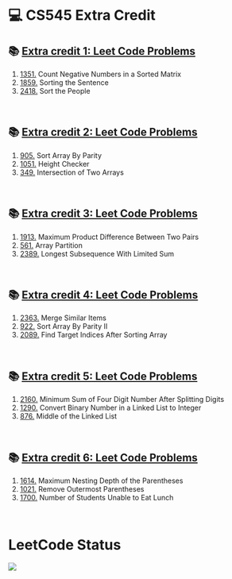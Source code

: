 <h1>💻 CS545 Extra Credit</h1>
<h2>📚 <a href="https://usfca.instructure.com/courses/1611772/assignments/7291128">Extra credit 1: Leet Code Problems</a></h2>
<ol>
  <li><a href="https://leetcode.com/problems/count-negative-numbers-in-a-sorted-matrix/">1351.</a> Count Negative Numbers in a Sorted Matrix</li>
  <li><a href="https://leetcode.com/problems/sorting-the-sentence/">1859.</a> Sorting the Sentence</li>
  <li><a href="https://leetcode.com/problems/sort-the-people/">2418.</a> Sort the People</li>
</ol>
<br/>
<h2>📚 <a href="https://usfca.instructure.com/courses/1611772/assignments/7292048">Extra credit 2: Leet Code Problems</a></h2>
<ol>
  <li><a href="https://leetcode.com/problems/sort-array-by-parity/">905.</a> Sort Array By Parity</li>
  <li><a href="https://leetcode.com/problems/height-checker/">1051.</a> Height Checker</li>
    <li><a href="https://leetcode.com/problems/intersection-of-two-arrays/">349.</a> Intersection of Two Arrays</li>
</ol>
<br/>
<h2>📚 <a href="https://usfca.instructure.com/courses/1611772/assignments/7292048">Extra credit 3: Leet Code Problems</a></h2>
<ol>
  <li><a href="https://leetcode.com/problems/maximum-product-difference-between-two-pairs/">1913.</a> Maximum Product Difference Between Two Pairs</li>
  <li><a href="https://leetcode.com/problems/array-partition/">561.</a> Array Partition</li>
    <li><a href="https://leetcode.com/problems/longest-subsequence-with-limited-sum/">2389.</a> Longest Subsequence With Limited Sum</li>
</ol>
<br/>
<h2>📚 <a href="https://usfca.instructure.com/courses/1611772/assignments/7295491">Extra credit 4: Leet Code Problems</a></h2>
<ol>
  <li><a href="https://leetcode.com/problems/merge-similar-items/">2363.</a> Merge Similar Items</li>
  <li><a href="https://leetcode.com/problems/sort-array-by-parity-ii/">922.</a> Sort Array By Parity II</li>
    <li><a href="https://leetcode.com/problems/find-target-indices-after-sorting-array/">2089.</a> Find Target Indices After Sorting Array</li>
</ol>
<br/>
<h2>📚 <a href="https://usfca.instructure.com/courses/1611772/assignments/7297138">Extra credit 5: Leet Code Problems</a></h2>
<ol>
  <li><a href="https://leetcode.com/problems/minimum-sum-of-four-digit-number-after-splitting-digits/">2160.</a> Minimum Sum of Four Digit Number After Splitting Digits</li>
  <li><a href="https://leetcode.com/problems/convert-binary-number-in-a-linked-list-to-integer/">1290.</a> Convert Binary Number in a Linked List to Integer</li>
    <li><a href="https://leetcode.com/problems/middle-of-the-linked-list/">876.</a> Middle of the Linked List</li>
</ol>
<br/>
<h2>📚 <a href="https://usfca.instructure.com/courses/1611772/assignments/7298325#submit">Extra credit 6: Leet Code Problems</a></h2>
<ol>
  <li><a href="https://leetcode.com/problems/maximum-nesting-depth-of-the-parentheses/">1614.</a> Maximum Nesting Depth of the Parentheses</li>
  <li><a href="https://leetcode.com/problems/remove-outermost-parentheses/">1021.</a> Remove Outermost Parentheses</li>
    <li><a href="https://leetcode.com/problems/number-of-students-unable-to-eat-lunch/">1700.</a> Number of Students Unable to Eat Lunch</li>
</ol>
<br/>
<h1>LeetCode Status</h1>
<div>
    <img id="preview" src="https://leetcard.jacoblin.cool/soninhwa94?theme=light&font=Fira%20Code">
</div>
